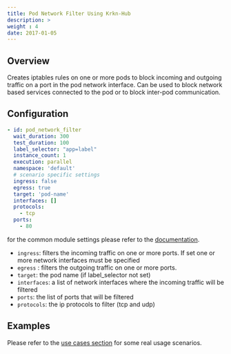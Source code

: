 ```yaml
---
title: Pod Network Filter Using Krkn-Hub
description: >
weight : 4
date: 2017-01-05
---
```


## Overview

Creates iptables rules on one or more pods to block incoming and outgoing traffic on a port in the pod network interface. Can be used to block network based services connected to the pod or to block inter-pod communication.

## Configuration 

```yaml
- id: pod_network_filter
  wait_duration: 300
  test_duration: 100
  label_selector: "app=label"
  instance_count: 1
  execution: parallel
  namespace: 'default'
  # scenario specific settings
  ingress: false
  egress: true
  target: 'pod-name'
  interfaces: []
  protocols:
    - tcp
  ports:
    - 80
```

for the common module settings please refer to the [documentation](docs/scenarios/network-chaos-ng-scenarios/network-chaos-ng-scenarios-api/#basenetworkchaosconfig-base-module-configuration).

- `ingress`: filters the incoming traffic on one or more ports. If set one or more network interfaces must be specified
- `egress` : filters the outgoing traffic on one or more ports.
- `target`: the pod name (if label_selector not set)
- `interfaces`: a list of network interfaces where the incoming traffic will be filtered
- `ports`: the list of ports that will be filtered
- `protocols`: the ip protocols to filter (tcp and udp)

## Examples

Please refer to the [use cases section](use-cases.md) for some real usage scenarios.
